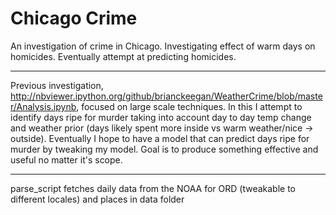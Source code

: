 # Chicago Crime
An investigation of crime in Chicago. Investigating effect of warm days on homicides. Eventually attempt at predicting homicides. 
____
Previous investigation, http://nbviewer.ipython.org/github/brianckeegan/WeatherCrime/blob/master/Analysis.ipynb, focused on large scale techniques. In this I attempt to identify days ripe for murder taking into account day to day temp change and weather prior (days likely spent more inside vs warm weather/nice -> outside). Eventually I hope to have a model that can predict days ripe for murder by tweaking my model. Goal is to produce something effective and useful no matter it's scope.
_____
parse_script fetches daily data from the NOAA for ORD (tweakable to different locales) and places in data folder
